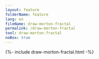 ```yaml
---
layout: feature
folderName: feature
lang: en
fileName: draw-morton-fractal
permalink: /draw-morton-fractal
tool: draw-morton-fractal
noBox: true
---
```


{%- include draw-morton-fractal.html -%}
